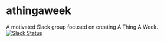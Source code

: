 # athingaweek
A motivated Slack group focused on creating A Thing A Week.
[![Slack Status](http://slack.athingaweek.com/badge.svg)](https://athingaweek.com)
